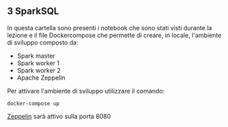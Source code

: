 ## 3 SparkSQL

In questa cartella sono presenti i notebook  che sono stati visti durante la lezione e il file Dockercompose che permette di creare, in locale, l'ambiente di sviluppo composto da:
* Spark master
* Spark worker 1
* Spark worker 2
* Apache Zeppelin

Per attivare l'ambiente di sviluppo utilizzare il comando:
``` shell
docker-compose up
```

[Zeppelin](http://localhost:8080/) sarà attivo sulla porta 8080